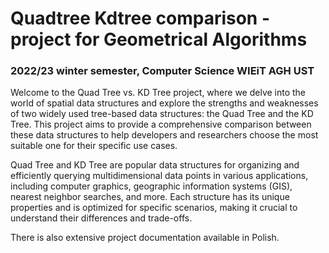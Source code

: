 # Quadtree Kdtree comparison - project for Geometrical Algorithms
### 2022/23 winter semester, Computer Science WIEiT AGH UST

Welcome to the Quad Tree vs. KD Tree project, where we delve into the world of spatial data structures and explore the strengths and weaknesses of two widely used tree-based data structures: the Quad Tree and the KD Tree. This project aims to provide a comprehensive comparison between these data structures to help developers and researchers choose the most suitable one for their specific use cases.

Quad Tree and KD Tree are popular data structures for organizing and efficiently querying multidimensional data points in various applications, including computer graphics, geographic information systems (GIS), nearest neighbor searches, and more. Each structure has its unique properties and is optimized for specific scenarios, making it crucial to understand their differences and trade-offs.

There is also extensive project documentation available in Polish.
